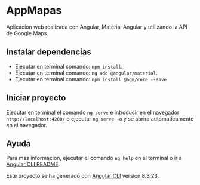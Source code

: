 # AppMapas

Aplicacion web realizada con Angular, Material Angular y utilizando la API de Google Maps.

## Instalar dependencias
- Ejecutar en terminal comando: `npm install`.
- Ejecutar en terminal comando: `ng add @angular/material`.
- Ejecutar en terminal comando: `npm install @agm/core --save`

## Iniciar proyecto
Ejecutar en terminal el comando `ng serve` e introducir en el navegador `http://localhost:4200/` o ejecutar `ng serve -o` y se abrira automaticamente en el navegador.

## Ayuda
Para mas informacion, ejecutar el comando `ng help` en el terminal o ir a [Angular CLI README](https://github.com/angular/angular-cli/blob/master/README.md).

Este proyecto se ha generado con [Angular CLI](https://github.com/angular/angular-cli) version 8.3.23.
